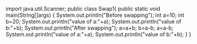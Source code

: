 import java.util.Scanner;
public class Swap1{
 public static void main(String[]args)
  {
   System.out.println("Before swapping");
   int a=10;
   int b=20;
   System.out.println("value of a:"+a);
   System.out.println("value of b:"+b);
   System.out.println("After swapping");
   a=a+b;
   b=a-b;
   a=a-b;
   System.out.println("value of a:"+a);
   System.out.println("value of b:"+b);
   }
  }
